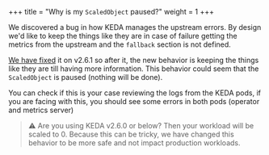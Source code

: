 +++
title = "Why is my `ScaledObject` paused?"
weight = 1
+++

We discovered a bug in how KEDA manages the upstream errors. By design we'd like to keep the things like they are in case of failure getting the metrics from the upstream and the `fallback` section is not defined.

[We have fixed](https://github.com/kedacore/keda/pull/2604) it on v2.6.1 so after it, the new behavior is keeping the things like they are till having more information. This behavior could seem that the `ScaledObject` is paused (nothing will be done). 

You can check if this is your case reviewing the logs from the KEDA pods, if you are facing with this, you should see some errors in both pods (operator and metrics server)

> ⚠️ Are you using KEDA v2.6.0 or below? Then your workload will be scaled to 0. Because this can be tricky, we have changed this behavior to be more safe and not impact production workloads.